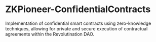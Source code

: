 # ZKPioneer-ConfidentialContracts
Implementation of confidential smart contracts using zero-knowledge techniques, allowing for private and secure execution of contractual agreements within the Revolutination DAO.
